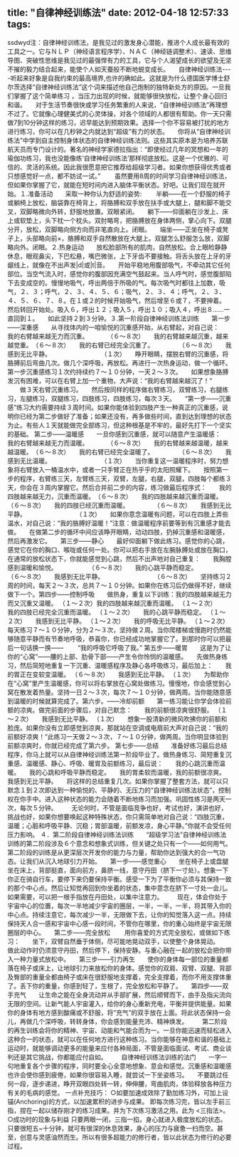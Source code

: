 title: "自律神经训练法"
date: 2012-04-18 12:57:33
tags:
---

ssdwyd注：自律神经训练法，是我见过的激发身心潜能，推进个人成长最有效的工具之一。它与ＮＬＰ（神经语言程序学）、ＮＡＣ（神经链调整术）、速读、思维导图、突破性思维是我见过的最强悍有力的工具，它与个人渴望成长的欲望及无坚不摧的毅力结合起来，能使个人如天蚕般不断地蜕变成长。　　自律神经训练法----听起来好象是自我约束的最高境界,也许的确如此。这就是为什么德国医学博士舒尔茨选择“自律神经训练法”这个词来描述他自己炮制的独特新处方的原因。一旦我们掌握了这个简单练习 ，当压力出现的时候，就能够很快放松，让整个身心回归和谐。　　对于生活节奏很快或学习任务繁重的人来说，“自律神经训练法”再理想不过了。它就像心理健美式的心灵体操，对各个领域的人都很有帮助。你一天只需做7到10分钟这样的练习，迟早能达到预期效果。选择一个你不容易被打扰的地方进行练习，你可以在几秒钟之内就达到“超级”有力的状态。　　你将从“自律神经训练法”中学到自主控制身体状态的自律神经训练法则。这些其实原本是为培养苏联航天员而专门设计的。著名的神经学家德拉指出：“即使经过几年的冥想和一年的瑜伽功练习，我也没能像练‘自律神经训练法’那样彻底放松。这是一个优雅的、可信的、灵活的系统。因此我很愿意把它推荐给超级学习者。如果你想获得优秀或者只想感觉好一点，都不妨试一试。” 　　虽然要用8周的时间学习自律神经训练法，但如果你掌握了它，就能在短时间内进入脑体平衡状态。好吧。让我们现在就开始。１.准备活动　　采取一种你认为舒适的姿势: 　　半躺——在一个舒服的椅子或躺椅上放松，脑袋靠在椅背上，将胳膊和双手放在扶手或大腿上，腿和脚不能交叉，双脚略微向外转，舒服地放置。双眼紧闭。　　躺下——仰面躺在沙发上、床上或软垫上，头下枕一个枕头。双肘略弯，把胳膊放在身体两侧，掌心向下。双腿分开，放松，双脚略向侧方向而非笔直向上。闭眼。　　端坐——正坐在椅子或凳子上，头部略向前×，胳膊和双手自然散放在大腿上。双腿怎么舒服怎么放，双脚略向外。闭眼。２.热身运动　　放松脸部所有的肌肉，自然放松。合上眼睑静静休息，眼观鼻尖，下巴松悬，嘴巴微张，上下牙齿不要接触。将舌头放在上牙的牙龈线上，就像在不出声发|d|或|t|音。　　开始平稳地用腹部吸气，不牵动其它任何部位。当空气流入时，感觉你的腹部因充满空气鼓起来。当人呼气时，感觉腹部陷下去变成空的。慢慢地吸气，呼出两倍于所吸的气。每次吸气时都往上加数，吸气，２、３；呼气，２、３、４、５、６；吸气，２、３、４；呼气，２、３、４、５、６、７、８。在１或２的时候开始吸气，然后增至６或７，不要抻着。　　然后转回开始处。吸入６，呼出１２；吸入５，呼出１０；吸入４，呼出８……一直回到１。　　如此坚持２到３分钟。３.第一阶段自律神经训练法训练　　第一步——深重感　　从寻找体内的一咱愉悦的沉重感开始，从右臂起，对自己说：　　我的右臂越来越无力而沉重。　　　　（６～８次）　　我的右臂越来越沉重，越来越觉重。　（６～８次）　　我的右臂已经完全沉重了。　　　　　（６～８次）　　我感到无比平静。　　　　　　　　　（１次）　　睁开眼睛，摆脱右臂的沉重感，将胳膊前后弯曲几次。做几个深呼吸，再放松。再进行一次热身运动，做一个循环。　　第一步沉重感练习１次约持续约７～１０分钟，一天２～３次。　　如果想象胳膊发沉有困难，可以在右臂上加一个重物，大声说：“我的右臂越来越沉了！” 　　做３天右臂沉重练习。　　然后按同样的程序做右臂练习，双臂练习，右腿练习，左腿练习，双腿练习，四肢练习，四肢练习，每次３天。　　“第一步——沉重感”练习大约需要持续３周时间。如果你能体验到四肢产生一种真正的沉重感，说明你已经为第二步做好了准备；如果还没有，再多做些时间，直到达到理想的状态为止。有些人１天就能做完全部练习，但这种根基是不牢的，最好先打下一个坚实的基础。 第二步——温暖感　　一旦你感到沉重感，就可以随意产生温暖感：　　我的右臂越来越无力而温暖。　　　　（６～８次）　　我的右臂越来越温暖，越来越温暖。　（６～８次）　　我的右臂已经完全温暖了。　　　　　（６～８次）　　我感到无比温暖。　　　　　　　　　（１次）　　当你重复这一温暖程序时，努力想象将右臂放入一桶温水中，或者一只手臂正在热乎乎的太阳照耀下。　　按照第一步的程序，右臂练三天，左臂练三天，双臂，左腿，右腿，双腿，四肢每个都练３天，你会在３周内掌握它。然后合并前二步的内容，练习做最后程序式：　　我的四肢越来越无力，沉重而温暖。　（６～８次）　　我的四肢越来越沉重而温暖。　　　　（６～８次）　　我的四肢已经沉重而温暖。　　　　　（６～８次）　　我感到无比平静。　　　　　　　　　（１次）　　如果你意念温暖有问题，可以在四肢上弄些温水，对自己说：“我的胳膊好温暖！”注意：做温暖程序前要等到有沉重感才能去做。　　在做第二步的循环中间应该睁开眼睛，动动四肢，扔掉沉重感和温暖感，然后再激发它。　　第三步——静心　　最好仰面躺下做此练习。感觉你的心跳，感觉它在你的胸口、喉咙或任何一处。你可以把右手放在左腕脉膊处或放在胸口，在通常的放松状态下，你就能感觉到心跳，然后不出声地对自己重复：　　我胸膛感到温暖和愉悦。　　　　　　（６～８次）　　我的心跳平静而稳定。　　　　　　　（６～８次）　　我感到无比平静。　　　　　　　　　（６～８次）　　坚持练习２周的时间，每天２～３次，总共７～１０分钟。如果你在练习后仍做得不好，继续做下一个。第四步——控制呼吸　　做热身，重复以下训练：我的四肢越来越无力而又沉重又温暖。 （１～２次）我的四肢越来越沉重而温暖。 （１～２次）　　我的四肢已经完全沉重而温暖。 （１～２次）　　我的心跳平静而稳定。 （１～２次）　　我感到无比平静。 （１～２次）　　我的呼吸无比平静。 （１～２次）　　每天练习７～１０分钟，分为２～３次，坚持做２周。当你爬楼梯或慢跑时仍然能够随意平静而有节奏地呼吸，恭喜你，你已经成功地掌握它了。到那时你可以把最后一句话换一换—— 　　“我的呼吸它呼吸了我。” 第五步——暖胃　　这是为了让你的“心窝”——腰的上部、肋骨下部——产生令你怜悯的温暖感。　　先做热身练习，然后简短地重复一下沉重、温暖感程序及静心各呼吸练习，最后加上：　　我的胃正在变软变温暖。 （６～８次）　　我感到无比平静。 （１次）　　为帮助你在“心窝”里产生温暖感，你可以将右掌放在心窝处做练习。慢慢地，你会感觉到心窝在散发着热量。坚持一日２～３次，每次７～１０分钟，做两周。当你能随意感到温暖的时候就算完成了。第六步。——冷却前额　　第一练习能让你学会体验前额的凉爽。做完前面的步骤后，对自己默念：　　我的前额很凉爽很舒服。 （１～２次）　　我感到无比平静。 （１次）　　想象一股清新的微风吹拂你的前额和脸庞。如果你没有立即感觉到凉爽，那就站在空调或电扇前大声对自己说：“我的前额好凉爽！”此练习一天做２～３次，７～１０分钟，做两周。当你明显体验到前额凉爽时，你就已经完成了第六步。 第七步——总结　　准备好练习最后总结程序，你马上就可以从自律神经训练法第一阶段毕业了。做热身练习、简短重复沉重感、温暖感、静心、呼吸、暖胃及前额练习，最后说：　　我的心跳沉重而温暖。　　我的心跳和呼吸平静而稳定。　　我的胃柔软而温暖，我的前额很凉爽。　　我感到无比平静。　　将这样的总结重复几次。如果你掌握了整套方法，就可以只默念１到２次即达到一种愉悦的、平静的、无压力的“自律神经训练法状态”，控制权在你手中。进入这种状态的能力会随着不断地练习而加强。巩固性练习是两天一次，每次５分钟。 　　无论何时，不管是面临竞争也好，考试也好，演讲也好，挑战也好，如果你想要唤起这种特殊状态，你只需简单地对自己说：“四肢沉重，温暖；心脏和呼吸平静、沉稳；胃部温暖，前额发凉，身心平静。”你就不会受任何压力影响。 ４．第二阶段自律神经训练法训练　　“超级学习法”自律神经训练法训练的第二阶段涉及６个意念和想象式训练，但关键之处只有一个——如何用气。第二阶段的训练是从更深层次开发你的能力与力量，帮助你达到强大的合一气功态。让我们从沉入地球引力开始。　　第一步——感觉重心　　坐在椅子上或盘腿坐在床上，背部挺直，面向前方，鼻脐一线，意守丹田（脐下一寸处）。想象一下你正在骑自行车，要停下来仍要保持平衡。感受一下为了平衡你必须与其保持一致的那个中心点。然后让知觉再回到你坐着的状态，集中意念在脐下一寸处一会儿。如果需要，可以把一根手指放在丹田处，以集中注意力。 　　现在，体会你处于宇宙中心的位置，每次一半地减少宇宙的圈层，一半，一半，一半，将其带入你的中心点。持续注意它，每次减少一半，无限做下去，让你的知觉落入这一点。持续保持天人合一感和宇宙中心感一段时间，不管你在哪里，你的重心始终是宇宙无限圈层的中心。　　第二步——完全放松 　　用你喜爱的方式完全放松，或做如下练习：　　坐下，双臂自然垂于体侧，尽可能地晃动双手，以使整个身体晃动。　　做此动作时仍须意守丹田，然后停下，保持安静。与重心融在一起的放松会把你带入一种力量式放松中。　　第三步——引力再生　　使你的身体每一部位的重量都落在椅子或床上，让地球引力来放松你的身体。感觉你的双肩、双臂、双腿、背部及臀部的重量全都由椅子或床在很舒服地支撑着，完全支撑着，而你不用支撑体重了。丢下你的重量，你感到轻了，生根了，完全放松和平静了。　　第四步——双手充气　　让生命之能在全身流动并从手部扩展，然后顺臂而下，由手及指尖流向无限的空间。让新气能人宇宙灌入，给你的身心重新充电，平衡并提供能量。如果你的身体有地方感到酸痛或不舒服，将“充气”的双手放在上面。将此状态保持一会儿，再做几个深呼吸，转转身体，你会感到能量充沛、精神焕发。 　　第二阶段的再生训练会将你的精神、宇宙、动能和气能合而为一。一旦你能迅速而轻松进入这种合一的状态，就可以在任何地方进行这种练习。当你能够在神意和谐的基础上运动时，就能够调动更多的能量来应付各种局面，不管是面临面试、考试、商业谈判还是其它挑战，你都能应付自如。 　　自律神经训练法训练的法门　　一字一句地重复各个步骤的程序，同时要全心全意地想象、意会和感觉。沉重感和温暖感也许会使你感到疲倦，如果你很容易入睡，就尝试一下坐姿练习。　　不要跳过任何一段，逐步递进，睁开双眼四处转一转，伸伸腰，弯曲肌肉，体验释放各种压力有关的毛病的感觉。 一点补充技巧： ○如要加速成效除了勤加练习外，可加上设锚(Anchoring)的方式，以加速累积的进步与成果。 即每次练习完，皆以左手前三指，捏在一起以储存刚才的练习成果。并为下次练习激活之用。此为 &lt;三指法&gt;。 ○成功时的现象与利益 只要两眼一闭，三指一掐，身心就进入极度放松的状态。只要很短五~十分钟，就可有很深的休息效果，身心的压力与疲惫一扫而空。甚至，创意与灵感油然而生。所以有很多超能力的修行者，皆以此状态为修行的必要过程。